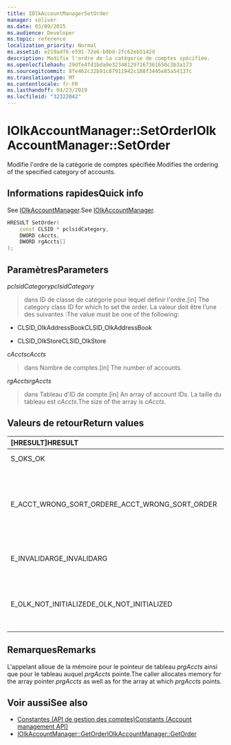 ```yaml
---
title: IOlkAccountManagerSetOrder
manager: soliver
ms.date: 03/09/2015
ms.audience: Developer
ms.topic: reference
localization_priority: Normal
ms.assetid: e219adf6-e591-72e6-b9bd-2fc62eb5142d
description: Modifie l'ordre de la catégorie de comptes spécifiée.
ms.openlocfilehash: 29dfe4fd1bda9e323481297167361650c3b3a173
ms.sourcegitcommit: 8fe462c32b91c87911942c188f3445e85a54137c
ms.translationtype: MT
ms.contentlocale: fr-FR
ms.lasthandoff: 04/23/2019
ms.locfileid: "32322042"
---
```

# <a name="iolkaccountmanagersetorder"></a><span data-ttu-id="bf7dc-103">IOlkAccountManager::SetOrder</span><span class="sxs-lookup"><span data-stu-id="bf7dc-103">IOlkAccountManager::SetOrder</span></span>

<span data-ttu-id="bf7dc-104">Modifie l'ordre de la catégorie de comptes spécifiée.</span><span class="sxs-lookup"><span data-stu-id="bf7dc-104">Modifies the ordering of the specified category of accounts.</span></span>
  
## <a name="quick-info"></a><span data-ttu-id="bf7dc-105">Informations rapides</span><span class="sxs-lookup"><span data-stu-id="bf7dc-105">Quick info</span></span>

<span data-ttu-id="bf7dc-106">See [IOlkAccountManager](iolkaccountmanager.md).</span><span class="sxs-lookup"><span data-stu-id="bf7dc-106">See [IOlkAccountManager](iolkaccountmanager.md).</span></span>
  
```cpp
HRESULT SetOrder(
    const CLSID * pclsidCategory,
    DWORD cAccts,
    DWORD rgAccts[]
);

```

## <a name="parameters"></a><span data-ttu-id="bf7dc-107">Paramètres</span><span class="sxs-lookup"><span data-stu-id="bf7dc-107">Parameters</span></span>

<span data-ttu-id="bf7dc-108">_pclsidCategory_</span><span class="sxs-lookup"><span data-stu-id="bf7dc-108">_pclsidCategory_</span></span>
  
> <span data-ttu-id="bf7dc-109">dans ID de classe de catégorie pour lequel définir l'ordre.</span><span class="sxs-lookup"><span data-stu-id="bf7dc-109">[in] The category class ID for which to set the order.</span></span> <span data-ttu-id="bf7dc-110">La valeur doit être l’une des suivantes :</span><span class="sxs-lookup"><span data-stu-id="bf7dc-110">The value must be one of the following:</span></span>
    
   - <span data-ttu-id="bf7dc-111">CLSID_OlkAddressBook</span><span class="sxs-lookup"><span data-stu-id="bf7dc-111">CLSID_OlkAddressBook</span></span>
    
   - <span data-ttu-id="bf7dc-112">CLSID_OlkStore</span><span class="sxs-lookup"><span data-stu-id="bf7dc-112">CLSID_OlkStore</span></span>
    
<span data-ttu-id="bf7dc-113">_cAccts_</span><span class="sxs-lookup"><span data-stu-id="bf7dc-113">_cAccts_</span></span>
  
> <span data-ttu-id="bf7dc-114">dans Nombre de comptes.</span><span class="sxs-lookup"><span data-stu-id="bf7dc-114">[in] The number of accounts.</span></span>
    
<span data-ttu-id="bf7dc-115">_rgAccts_</span><span class="sxs-lookup"><span data-stu-id="bf7dc-115">_rgAccts_</span></span>
  
> <span data-ttu-id="bf7dc-116">dans Tableau d'ID de compte.</span><span class="sxs-lookup"><span data-stu-id="bf7dc-116">[in] An array of account IDs.</span></span> <span data-ttu-id="bf7dc-117">La taille du tableau est _cAccts_.</span><span class="sxs-lookup"><span data-stu-id="bf7dc-117">The size of the array is  _cAccts_.</span></span>
    
## <a name="return-values"></a><span data-ttu-id="bf7dc-118">Valeurs de retour</span><span class="sxs-lookup"><span data-stu-id="bf7dc-118">Return values</span></span>

|<span data-ttu-id="bf7dc-119">**[HRESULT]**</span><span class="sxs-lookup"><span data-stu-id="bf7dc-119">**HRESULT**</span></span>|<span data-ttu-id="bf7dc-120">**Description**</span><span class="sxs-lookup"><span data-stu-id="bf7dc-120">**Description**</span></span>|
|:-----|:-----|
|<span data-ttu-id="bf7dc-121">S_OK</span><span class="sxs-lookup"><span data-stu-id="bf7dc-121">S_OK</span></span>  <br/> |<span data-ttu-id="bf7dc-122">L'appel a réussi.</span><span class="sxs-lookup"><span data-stu-id="bf7dc-122">The call succeeded.</span></span>  <br/> |
|<span data-ttu-id="bf7dc-123">E_ACCT_WRONG_SORT_ORDER</span><span class="sxs-lookup"><span data-stu-id="bf7dc-123">E_ACCT_WRONG_SORT_ORDER</span></span>  <br/> |<span data-ttu-id="bf7dc-124">Le nouvel ordre de tri a un nombre de comptes différent de celui de l'ancien ordre de tri.</span><span class="sxs-lookup"><span data-stu-id="bf7dc-124">The new sort order has a different number of accounts than the old sort order.</span></span>  <br/> |
|<span data-ttu-id="bf7dc-125">E_INVALIDARG</span><span class="sxs-lookup"><span data-stu-id="bf7dc-125">E_INVALIDARG</span></span>  <br/> |<span data-ttu-id="bf7dc-126">Un ou plusieurs arguments ne sont pas valides.</span><span class="sxs-lookup"><span data-stu-id="bf7dc-126">One or more arguments are invalid.</span></span>  <br/> |
|<span data-ttu-id="bf7dc-127">E_OLK_NOT_INITIALIZED</span><span class="sxs-lookup"><span data-stu-id="bf7dc-127">E_OLK_NOT_INITIALIZED</span></span>  <br/> |<span data-ttu-id="bf7dc-128">Le Gestionnaire de comptes n'a pas été initialisé pour une utilisation.</span><span class="sxs-lookup"><span data-stu-id="bf7dc-128">The account manager has not been initialized for use.</span></span>  <br/> |
   
## <a name="remarks"></a><span data-ttu-id="bf7dc-129">Remarques</span><span class="sxs-lookup"><span data-stu-id="bf7dc-129">Remarks</span></span>

<span data-ttu-id="bf7dc-130">L'appelant alloue de la mémoire pour le pointeur de tableau _prgAccts_ ainsi que pour le tableau auquel _prgAccts_ pointe.</span><span class="sxs-lookup"><span data-stu-id="bf7dc-130">The caller allocates memory for the array pointer  _prgAccts_ as well as for the array at which  _prgAccts_ points.</span></span> 
  
## <a name="see-also"></a><span data-ttu-id="bf7dc-131">Voir aussi</span><span class="sxs-lookup"><span data-stu-id="bf7dc-131">See also</span></span>

- [<span data-ttu-id="bf7dc-132">Constantes (API de gestion des comptes)</span><span class="sxs-lookup"><span data-stu-id="bf7dc-132">Constants (Account management API)</span></span>](constants-account-management-api.md)  
- [<span data-ttu-id="bf7dc-133">IOlkAccountManager::GetOrder</span><span class="sxs-lookup"><span data-stu-id="bf7dc-133">IOlkAccountManager::GetOrder</span></span>](iolkaccountmanager-getorder.md)

